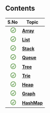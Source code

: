 
## Contents

|S.No| Topic |
|-|-|
|&nbsp;&nbsp;<img width="20" height="20" src="https://raw.githubusercontent.com/skybarer/algorithams-and-data-structures/master/assets/tick.svg?sanitize=true">|[**Array**](https://github.com/skybarer/algorithams-and-data-structures/tree/master/data-structures/src/array)|
|&nbsp;&nbsp;<img width="20" height="20" src="https://raw.githubusercontent.com/skybarer/algorithams-and-data-structures/master/assets/tick.svg?sanitize=true">|[**List**](https://github.com/skybarer/algorithams-and-data-structures/tree/master/data-structures/src/list)|
|&nbsp;&nbsp;<img width="20" height="20" src="https://raw.githubusercontent.com/skybarer/algorithams-and-data-structures/master/assets/tick.svg?sanitize=true">|[**Stack**](https://github.com/skybarer/algorithams-and-data-structures/tree/master/data-structures/src/stack)|
|&nbsp;&nbsp;<img width="20" height="20" src="https://raw.githubusercontent.com/skybarer/algorithams-and-data-structures/master/assets/tick.svg?sanitize=true">|[**Queue**](https://github.com/skybarer/algorithams-and-data-structures/tree/master/data-structures/src/queue)|
|&nbsp;&nbsp;<img width="20" height="20" src="https://raw.githubusercontent.com/skybarer/algorithams-and-data-structures/master/assets/tick.svg?sanitize=true">|[**Tree**](https://github.com/skybarer/algorithams-and-data-structures/tree/master/data-structures/src/tree)|
|&nbsp;&nbsp;<img width="20" height="20" src="https://raw.githubusercontent.com/skybarer/algorithams-and-data-structures/master/assets/tick.svg?sanitize=true">|[**Trie**](https://github.com/skybarer/algorithams-and-data-structures/tree/master/data-structures/src/trie)|
|&nbsp;&nbsp;<img width="20" height="20" src="https://raw.githubusercontent.com/skybarer/algorithams-and-data-structures/master/assets/tick.svg?sanitize=true">|[**Heap**](https://github.com/skybarer/algorithams-and-data-structures/tree/master/data-structures/src/heap)|
|&nbsp;&nbsp;<img width="20" height="20" src="https://raw.githubusercontent.com/skybarer/algorithams-and-data-structures/master/assets/tick.svg?sanitize=true">|[**Graph**](https://github.com/skybarer/algorithams-and-data-structures/tree/master/data-structures/src/graph)|
|&nbsp;&nbsp;<img width="20" height="20" src="https://raw.githubusercontent.com/skybarer/algorithams-and-data-structures/master/assets/tick.svg?sanitize=true">|[**HashMap**](https://github.com/skybarer/algorithams-and-data-structures/tree/master/data-structures/src/hashmap)|
